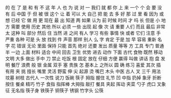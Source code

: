 的
在
了
是
和
有
不
这
年
人
也
为
说
对
一
我们
就
都
你
上
来
一个
个
会
要
没有
后
中国
于
但
被
很
这个
让
着
可以
大
自己
把
能
去
多
好
那
过
里
看
因为
或
想
已经
它
做
用
更
现在
最
出
知道
两
如果
认为
前
时候
时间
才
吗
长
但是
小
地方
需要
使用
历史
其他
所以
必须
一些
出现
起
像
次
请
重要
人们
而且
最后
非常
太
这种
叫
部分
然后
住
当然
进
之间
有人
学习
有些
事情
快
或者
它们
注意
手
严重
各种
可是
头
放
找到
件
声音
那样
别人
么
字
肯定
于是
加
早
容易
重新
名字
花
错误
无论
里面
保持
只能
首先
绝对
还要
发出
质量
等等
方
工具
专门
普通
半
一边
上面
材料
适合
中间
回去
卫生
优势
进去
动作
下面
古代
食物
既然
移动
文明
大多
做出
手中
刀
禁止
吃饭
根
固定
放在
仔细
方便
赢得
叫做
讲话
抱
盘
发明
餐厅
浪费
般
银
金属
双手
塞
贵族
怎
基本上
之所以
圆
确
练习
喜爱
其次
插
有用
夹
挑
擅长
嘴里
灵活
野蛮
伸
尖
起源
烫
嘴巴
木头
中医
古人
叉
三千
用法
坟墓
树枝
古代人
一次性
说刀
饭碗
筷子
拇指
握住
礼节
凹
中指
扔掉
象牙
折断
按住
餐桌
精巧
竹子
食指
指挥棒
大拇指
敲打
餐具
夹起
挥动
夹菜
勺子
虎口
叉象征
无名指
筷子身
铁筷子
铜筷子
锈钢
竹字头
公筷
 
